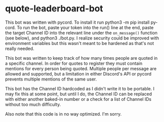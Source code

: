 # quote-leaderboard-bot

This bot was written with pycord. To install it run python3 -m pip install py-cord. To run the bot, paste your token into the run() line at the end, paste the target Channel ID into the relevant line under the `on_message()` function (see below), and python3 ./bot.py. I realize security could be improved with environment variables but this wasn't meant to be hardened as that's not really needed.

This bot was written to keep track of how many times people are quoted in a specific channel. In order for quotes to register they must contain mentions for every person being quoted. Multiple people per message are allowed and supported, but a limitation in either Discord's API or pycord prevents multiple mentions of the same user.

This bot has the Channel ID hardcoded as I didn't write it to be portable. I may fix this at some point, but until I do, the Channel ID can be replaced with either another baked-in number or a check for a list of Channel IDs without too much difficulty.

Also note that this code is in no way optimized. I'm sorry.
